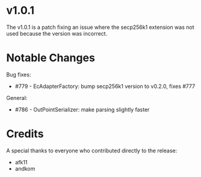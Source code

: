 v1.0.1
=======

The v1.0.1 is a patch fixing an issue where the secp256k1 extension
was not used because the version was incorrect.

Notable Changes
===============

Bug fixes:
 - #779 - EcAdapterFactory: bump secp256k1 version to v0.2.0, fixes #777

General:
 - #786 - OutPointSerializer: make parsing slightly faster

Credits
=======

A special thanks to everyone who contributed directly to the release:

 - afk11
 - andkom

